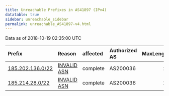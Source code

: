 ```yaml
---
title: Unreachable Prefixes in AS41897 (IPv4)
datatable: true
sidebar: unreachable_sidebar
permalink: unreachable_AS41897-v4.html
---
```


Data as of 2018-10-19 02:35:00 UTC


<div class="datatable-begin"></div>

| Prefix                                                     | Reason                                                                                                  | affected   | Authorized AS   |   MaxLength | Anchor                                         |   unreachable /24s |
|:-----------------------------------------------------------|:--------------------------------------------------------------------------------------------------------|:-----------|:----------------|------------:|:-----------------------------------------------|-------------------:|
| [185.202.136.0/22](https://stat.ripe.net/185.202.136.0/22) | [INVALID ASN](https://rpki-validator.ripe.net/announcement-preview?asn=AS41897&prefix=185.202.136.0/22) | complete   | AS200036        |          22 | [RIPE](unreachable_RIPE_NCC_RPKI_Root-v4.html) |                  4 |
| [185.214.28.0/22](https://stat.ripe.net/185.214.28.0/22)   | [INVALID ASN](https://rpki-validator.ripe.net/announcement-preview?asn=AS41897&prefix=185.214.28.0/22)  | complete   | AS200036        |          22 | [RIPE](unreachable_RIPE_NCC_RPKI_Root-v4.html) |                  4 |

<div class="datatable-end"></div>